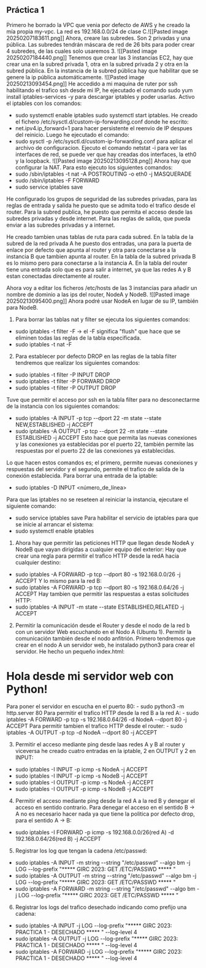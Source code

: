 ## Práctica 1
Primero he borrado la VPC que venia por defecto de AWS y he creado la mía propia my-vpc. La red es 192.168.0.0/24 de clase C.![[Pasted image 20250207183611.png]]
Ahora, creare las subredes. Son 2 privadas y una pública. Las subredes tendrán máscara de red de 26 bits para poder crear 4 subredes, de las cuales solo usaremos 3.
![[Pasted image 20250207184440.png]]
Tenemos que crear las 3 instancias EC2, hay que crear una en la subred privada 1, otra en la subred privada 2 y otra en la subred pública. En la instancia de la subred pública hay que habilitar que se genere la ip pública automáticamente.
![[Pasted image 20250213093454.png]]
He accedido a mi maquina de ruter por ssh habilitando el trafico ssh desde mi IP, he ejecutado el comando sudo yum install iptables-services -y para descargar iptables y poder usarlas.
Activo el iptables con los comandos: 
- sudo systemctl enable iptables sudo systemctl start iptables.
He creado el fichero /etc/sysctl.d/custom-ip-forwarding.conf donde he escrito:
- net.ipv4.ip_forward=1 
para hacer persistente el reenvio de IP despues del reinicio. Luego he ejecutado el comando:
- sudo sysctl -p /etc/sysctl.d/custom-ip-forwarding.conf 
para aplicar el archivo de configuracion.
Ejecuto el comando netstat -i para ver las interfaces de red, se puede ver que hay creadas dos interfaces, la eth0 y la loopback.
![[Pasted image 20250213095128.png]]
Ahora hay que configurar la NAT. Para esto ejecuto los siguientes comandos:
- sudo /sbin/iptables -t nat -A POSTROUTING -o eth0 -j MASQUERADE
- sudo /sbin/iptables -F FORWARD
- sudo service iptables save

He configurado los grupos de seguridad de las subredes privadas, para las reglas de entrada y salida he puesto que se admita todo el trafico desde el router.
Para la subred publica, he puesto que permita el acceso desde las subredes privadas y desde internet. Para las reglas de salida, que pueda enviar a las subredes privadas y a internet.

He creado tambien unas tablas de ruta para cada subred. En la tabla de la subred de la red privada A he puesto dos entradas, una para la puerta de enlace por defecto que apunta al router y otra para conectarse a la instancia B que tambien apunta al router. En la tabla de la subred privada B es lo mismo pero para conectarse a la instancia A.
En la tabla del router tiene una entrada solo que es para salir a internet, ya que las redes A y B estan conectadas directamente al router.

Ahora voy a editar los ficheros /etc/hosts de las 3 instancias para añadir un nombre de dominio a las ips del router, NodeA y NodeB.
![[Pasted image 20250213095400.png]]
Ahora podré usar NodeA en lugar de su IP, también para NodeB.
1. Para borrar las tablas nat y filter se ejecuta los siguientes comandos:
- sudo iptables -t filter -F -> el -F significa "flush" que hace que se eliminen todas las reglas de la tabla especificada.
- sudo iptables -t nat -F

2. Para establecer por defecto DROP en las reglas de la tabla filter tendremos que realizar los siguientes comandos:
- sudo iptables -t filter -P INPUT DROP
- sudo iptables -t filter -P FORWARD DROP
- sudo iptables -t filter -P OUTPUT DROP

Tuve que permitir el acceso por ssh en la tabla filter para no desconectarme de la instancia con los siguientes comandos: 
- sudo iptables -A INPUT -p tcp --dport 22 -m state --state NEW,ESTABLISHED -j ACCEPT
- sudo iptables -A OUTPUT -p tcp --dport 22 -m state --state ESTABLISHED -j ACCEPT
Esto hace que permita las nuevas conexiones y las conexiones ya establecidas por el puerto 22, también permite las respuestas por el puerto 22 de las conexiones ya establecidas.

Lo que hacen estos comandos es; el primero, permite nuevas conexiones y respuestas del servidor y el segundo, permite el trafico de salida de la conexión establecida. Para borrar una entrada de la iptable: 
- sudo iptables -D INPUT <número_de_línea>

Para que las iptables no se reseteen al reiniciar la instancia, ejecutare el siguiente comando:
- sudo service iptables save
Para habilitar el servicio de iptables para que se inicie al arrancar el sistema:
- sudo systemctl enable iptables

1. Ahora hay que permitir las peticiones HTTP que llegan desde NodeA y NodeB que vayan dirigidas a cualquier equipo del exterior:
Hay que crear una regla para permitir el trafico HTTP desde la redA hacia cualquier destino:
- sudo iptables -A FORWARD -p tcp --dport 80 -s 192.168.0.0/26 -j ACCEPT
Y lo mismo para la red B:
- sudo iptables -A FORWARD -p tcp --dport 80 -s 192.168.0.64/26 -j ACCEPT
Hay tambien que permitir las respuestas a estas solicitudes HTTP:
- sudo iptables -A INPUT -m state --state ESTABLISHED,RELATED -j ACCEPT

2. Permitir la comunicación desde el Router y desde el nodo de la red b con un servidor Web escuchando en el Nodo A (Ubuntu 1). Permitir la comunicación también desde el nodo anfitrión.
Primero tendremos que crear en el nodo A un servidor web, he instalado python3 para crear el servidor. He hecho un pequeño index.html:
<html><body><h1>Hola desde mi servidor web con Python!</h1></body></html>
Para poner el servidor en escucha en el puerto 80: 
- sudo python3 -m http.server 80
Para permitir el trafico HTTP desde la red B a la red A:
- sudo iptables -A FORWARD -p tcp -s 192.168.0.64/26 -d NodeA --dport 80 -j ACCEPT
Para permitir tambien el trafico HTTP desde el router:
- sudo iptables -A OUTPUT -p tcp -d NodeA --dport 80 -j ACCEPT

3. Permitir el acceso mediante ping desde laas redes A y B al router y viceversa he creado cuatro entradas en la iptable, 2 en OUTPUT y 2 en INPUT:
- sudo iptables -I INPUT -p icmp -s NodeA -j ACCEPT
- sudo iptables -I INPUT -p icmp -s NodeB -j ACCEPT
- sudo iptables -I OUTPUT -p icmp -s NodeA -j ACCEPT
- sudo iptables -I OUTPUT -p icmp -s NodeB -j ACCEPT

4. Permitir el acceso mediante ping desde la red A a la red B y denegar el acceso en sentido contrario. Para denegar el acceso en el sentido B -> A no es necesario hacer nada ya que tiene la politica por defecto drop, para el sentido A -> B:
- sudo iptables -I FORWARD -p icmp -s 192.168.0.0/26(red A) -d 192.168.0.64/26(red B) -j ACCEPT

5. Registrar los log que tengan la cadena /etc/passwd:
- sudo iptables -A INPUT -m string --string "/etc/passwd" --algo bm -j LOG --log-prefix "***** GIRC 2023: GET /ETC/PASSWD ***** "
- sudo iptables -A OUTPUT -m string --string "/etc/passwd" --algo bm -j LOG --log-prefix "***** GIRC 2023: GET /ETC/PASSWD ***** "
- sudo iptables -A FORWARD -m string --string "/etc/passwd" --algo bm -j LOG --log-prefix "***** GIRC 2023: GET /ETC/PASSWD ***** "

6. Registrar los logs del trafico desechado indicando como prefijo una cadena:
- sudo iptables -A INPUT -j LOG --log-prefix "***** GIRC 2023: PRACTICA 1 - DESECHADO ***** " --log-level 4
- sudo iptables -A OUTPUT -j LOG --log-prefix "***** GIRC 2023: PRACTICA 1 - DESECHADO ***** " --log-level 4
- sudo iptables -A FORWARD -j LOG --log-prefix "***** GIRC 2023: PRACTICA 1 - DESECHADO ***** " --log-level 4
